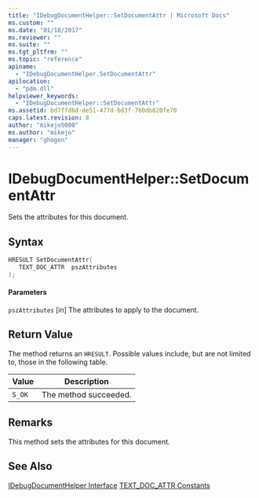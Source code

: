 ```yaml
---
title: "IDebugDocumentHelper::SetDocumentAttr | Microsoft Docs"
ms.custom: ""
ms.date: "01/18/2017"
ms.reviewer: ""
ms.suite: ""
ms.tgt_pltfrm: ""
ms.topic: "reference"
apiname:
  - "IDebugDocumentHelper.SetDocumentAttr"
apilocation:
  - "pdm.dll"
helpviewer_keywords:
  - "IDebugDocumentHelper::SetDocumentAttr"
ms.assetid: bd7ffdbd-de51-477d-bd3f-760db020fe70
caps.latest.revision: 8
author: "mikejo5000"
ms.author: "mikejo"
manager: "ghogen"
---
```

# IDebugDocumentHelper::SetDocumentAttr
Sets the attributes for this document.

## Syntax

```cpp
HRESULT SetDocumentAttr(
   TEXT_DOC_ATTR  pszAttributes
);
```

#### Parameters
 `pszAttributes`
 [in] The attributes to apply to the document.

## Return Value
 The method returns an `HRESULT`. Possible values include, but are not limited to, those in the following table.

|Value|Description|
|-----------|-----------------|
|`S_OK`|The method succeeded.|

## Remarks
 This method sets the attributes for this document.

## See Also
 [IDebugDocumentHelper Interface](../../winscript/reference/idebugdocumenthelper-interface.md)
 [TEXT_DOC_ATTR Constants](../../winscript/reference/text-doc-attr-constants.md)